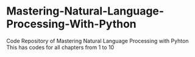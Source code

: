 # Mastering-Natural-Language-Processing-With-Python
Code Repository of Mastering Natural Language Processing with Pyhton
This has codes for all chapters from 1 to 10
